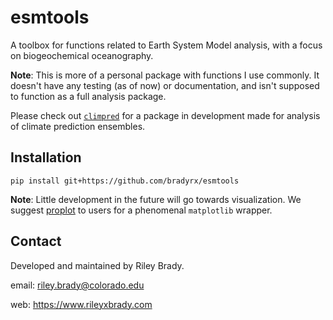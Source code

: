 # esmtools 

A toolbox for functions related to Earth System Model analysis, with a focus on biogeochemical oceanography.

**Note**: This is more of a personal package with functions I use commonly. It doesn't have any testing (as of now) or documentation, and isn't supposed to function as a full analysis package.

Please check out [`climpred`](https://github.com/bradyrx/climpred) for a package in development made for analysis of climate prediction ensembles.

## Installation
```shell
pip install git+https://github.com/bradyrx/esmtools
```

**Note**: Little development in the future will go towards visualization. We suggest [proplot](https://github.com/lukelbd/proplot) to users for a phenomenal `matplotlib` wrapper.

## Contact
Developed and maintained by Riley Brady.

email: riley.brady@colorado.edu

web: https://www.rileyxbrady.com
